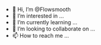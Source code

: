 - 👋 Hi, I’m @Flowsmooth
- 👀 I’m interested in ...
- 🌱 I’m currently learning ...
- 💞️ I’m looking to collaborate on ...
- 📫 How to reach me ...

<!---
Flowsmooth/Flowsmooth is a ✨ special ✨ repository because its `README.md` (this file) appears on your GitHub profile.
You can click the Preview link to take a look at your changes.
--->
